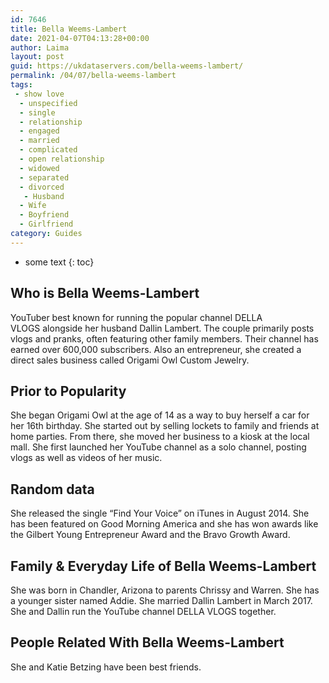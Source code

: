 ```yaml
---
id: 7646
title: Bella Weems-Lambert
date: 2021-04-07T04:13:28+00:00
author: Laima
layout: post
guid: https://ukdataservers.com/bella-weems-lambert/
permalink: /04/07/bella-weems-lambert
tags:
 - show love
  - unspecified
  - single
  - relationship
  - engaged
  - married
  - complicated
  - open relationship
  - widowed
  - separated
  - divorced
   - Husband
  - Wife
  - Boyfriend
  - Girlfriend
category: Guides
---
```


* some text
{: toc}


## Who is Bella Weems-Lambert
                  
                  
                  
YouTuber best known for running the popular channel DELLA VLOGS alongside her husband Dallin Lambert. The couple primarily posts vlogs and pranks, often featuring other family members. Their channel has earned over 600,000 subscribers. Also an entrepreneur, she created a direct sales business called Origami Owl Custom Jewelry. 
                  
              
            
              
            
                
                
                
## Prior to Popularity
                  
                  
                  
She began Origami Owl at the age of 14 as a way to buy herself a car for her 16th birthday. She started out by selling lockets to family and friends at home parties. From there, she moved her business to a kiosk at the local mall. She first launched her YouTube channel as a solo channel, posting vlogs as well as videos of her music. 
                  
              
            
              
            
                
                
                
## Random data
                  
                  
                  
She released the single &#8220;Find Your Voice&#8221; on iTunes in August 2014. She has been featured on Good Morning America and she has won awards like the Gilbert Young Entrepreneur Award and the Bravo Growth Award. 
                  
              
            
              
            
                
                
                
## Family & Everyday Life of Bella Weems-Lambert
                  
                  
                  
She was born in Chandler, Arizona to parents Chrissy and Warren. She has a younger sister named Addie. She married Dallin Lambert in March 2017. She and Dallin run the YouTube channel DELLA VLOGS together. 
                  
              
            
              
            
                
                
                
## People Related With Bella Weems-Lambert
                  
                  
                  
She and Katie Betzing have been best friends.
                  
              
            
              
            
                
              
            
              
              
            
            
              
            
          
          
          